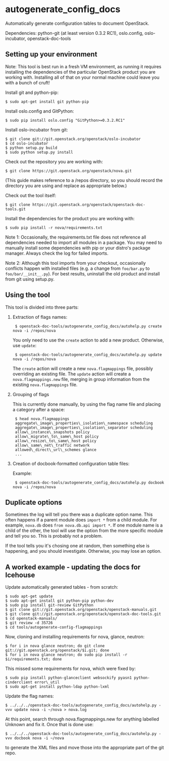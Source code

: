autogenerate_config_docs
========================

Automatically generate configuration tables to document OpenStack.


Dependencies: python-git (at least version 0.3.2 RC1), oslo.config,
	      oslo-incubator, openstack-doc-tools

Setting up your environment
---------------------------

Note: This tool is best run in a fresh VM environment, as running it
 requires installing the dependencies of the particular OpenStack
 product you are working with. Installing all of that on your normal
machine could leave you with a bunch of cruft!

Install git and python-pip:

    $ sudo apt-get install git python-pip

Install oslo.config and GitPython:

    $ sudo pip install oslo.config "GitPython>=0.3.2.RC1"

Install oslo-incubator from git:

    $ git clone git://git.openstack.org/openstack/oslo-incubator
    $ cd oslo-incubator
    $ python setup.py build
    $ sudo python setup.py install

Check out the repository you are working with:

    $ git clone https://git.openstack.org/openstack/nova.git

(This guide makes reference to a /repos directory, so you should
record the directory you are using and replace as appropriate below.)

Check out the tool itself:

    $ git clone https://git.openstack.org/openstack/openstack-doc-tools.git

Install the dependencies for the product you are working with:

    $ sudo pip install -r nova/requirements.txt

Note 1: Occasionally, the requirements.txt file does not reference all
dependencies needed to import all modules in a package. You may need
to manually install some dependencies with pip or your distro's
package manager. Always check the log for failed imports.

Note 2: Although this tool imports from your checkout, occasionally
conflicts happen with installed files (e.g. a change from `foo/bar.py`
to `foo/bar/__init__.py`). For best results, uninstall the old product
and install from git using setup.py.


Using the tool
--------------

This tool is divided into three parts:

1. Extraction of flags names:

        $ openstack-doc-tools/autogenerate_config_docs/autohelp.py create nova -i /repos/nova

    You only need to use the `create` action to add a new product.
    Otherwise, use `update`:

        $ openstack-doc-tools/autogenerate_config_docs/autohelp.py update nova -i /repos/nova

    The `create` action will create a new `nova.flagmappings` file,
    possibly overriding an existing file. The `update` action will
    create a `nova.flagmappings.new` file, merging in group
    information from the existing `nova.flagmappings` file.

2. Grouping of flags

   This is currently done manually, by using the flag name file and placing
   a category after a space:

        $ head nova.flagmappings
        aggregate\_image\_properties\_isolation\_namespace scheduling
        aggregate\_image\_properties\_isolation\_separator scheduling
        allow\_instance\_snapshots policy
        allow\_migrate\_to\_same\_host policy
        allow\_resize\_to\_same\_host policy
        allow\_same\_net\_traffic network
        allowed\_direct\_url\_schemes glance
        ...

3. Creation of docbook-formatted configuration table files:

   Example:

        $ openstack-doc-tools/autogenerate_config_docs/autohelp.py docbook nova -i /repos/nova


Duplicate options
-----------------

Sometimes the log will tell you there was a duplicate option name.
This often happens if a parent module does `import *` from a child
module. For example, `nova.db` does `from nova.db.api import *`.
If one module name is a child of the other, the tool will use the
option from the more specific module and tell you so. This is
probably not a problem.

If the tool tells you it's chosing one at random, then something
else is happening, and you should investigate. Otherwise, you may
lose an option.

A worked example - updating the docs for Icehouse
-------------------------------------------------

Update automatically generated tables - from scratch:

    $ sudo apt-get update
    $ sudo apt-get install git python-pip python-dev
    $ sudo pip install git-review GitPython
    $ git clone git://git.openstack.org/openstack/openstack-manuals.git
    $ git clone git://git.openstack.org/openstack/openstack-doc-tools.git
    $ cd openstack-manuals/
    $ git review -d 35726
    $ cd tools/autogenerate-config-flagmappings

Now, cloning and installing requirements for nova, glance, neutron:

    $ for i in nova glance neutron; do git clone git://git.openstack.org/openstack/$i.git; done
    $ for i in nova glance neutron; do sudo pip install -r $i/requirements.txt; done

This missed some requirements for nova, which were fixed by:

    $ sudo pip install python-glanceclient websockify pyasn1 python-cinderclient error\_util
    $ sudo apt-get install python-ldap python-lxml

Update the flag names:

    $ ../../../openstack-doc-tools/autogenerate_config_docs/autohelp.py -vvv update nova -i ~/nova > nova.log

At this point, search through nova.flagmappings.new for anything
labelled Unknown and fix it. Once that is done use:

    $ ../../../openstack-doc-tools/autogenerate_config_docs/autohelp.py -vvv docbook nova -i ~/nova

to generate the XML files and move those into the appropriate part of
the git repo.
